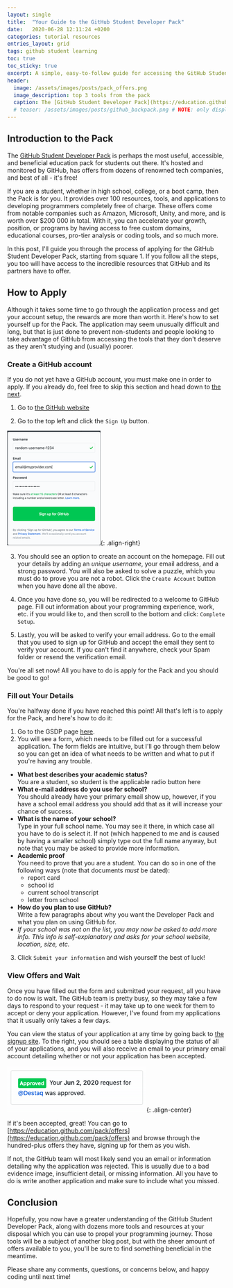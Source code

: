 ```yaml
---
layout: single
title:  "Your Guide to the GitHub Student Developer Pack"
date:   2020-06-28 12:11:24 +0200
categories: tutorial resources
entries_layout: grid
tags: github student learning
toc: true
toc_sticky: true
excerpt: A simple, easy-to-follow guide for accessing the GitHub Student Developer Pack and the many tools from tech companies offered for free within.
header:
  image: /assets/images/posts/pack_offers.png
  image_description: top 3 tools from the pack
  caption: The [GitHub Student Developer Pack](https://education.github.com/pack)
  # teaser: /assets/images/posts/github_backpack.png # NOTE: only displays with blog having: 'entries_layout: grid'
---
```


## Introduction to the Pack
The [GitHub Student Developer Pack](https://education.github.com/pack) is perhaps the most useful, accessible, and beneficial education pack for students out there. It's hosted and monitored by GitHub, has offers from dozens of renowned tech companies, and best of all - it's free!

If you are a student, whether in high school, college, or a boot camp, then the Pack is for you. It provides over 100 resources, tools, and applications to developing programmers completely free of charge. These offers come from notable companies such as Amazon, Microsoft, Unity, and more, and is worth over $200 000 in total. With it, you can accelerate your growth, position, or programs by having access to free custom domains, educational courses, pro-tier analysis or coding tools, and so much more.

In this post, I'll guide you through the process of applying for the GitHub Student Developer Pack, starting from square 1. If you follow all the steps, you too will have access to the incredible resources that GitHub and its partners have to offer.

## How to Apply
Although it takes some time to go through the application process and get your account setup, the rewards are more than worth it. Here's how to set yourself up for the Pack. The application may seem unusually difficult and long, but that is just done to prevent non-students and people looking to take advantage of GitHub from accessing the tools that they don't deserve as they aren't studying and (usually) poorer.

### Create a GitHub account
If you do not yet have a GitHub account, you must make one in order to apply. If you already do, feel free to skip this section and head down to [the next](#fill-out-your-details).

1. Go to [the GitHub website](https://www.github.com)

2. Go to the top left and click the `Sign Up` button.

![](/assets/images/posts/github_signup.png){: .align-right}

3. You should see an option to create an account on the homepage. Fill out your details by adding an *unique username*, your email address, and a strong password. You will also be asked to solve a puzzle, which you must do to prove you are not a robot. Click the `Create Account` button when you have done all the above.

4. Once you have done so, you will be redirected to a welcome to GitHub page. Fill out  information about your programming experience, work, etc. if you would like to, and then scroll to the bottom and click: `Complete Setup`.

5. Lastly, you will be asked to verify your email address. Go to the email that you used to sign up for GitHub and accept the email they sent to verify your account. If you can't find it anywhere, check your Spam folder or resend the verification email.

You're all set now! All you have to do is apply for the Pack and you should be good to go!

### Fill out Your Details
You're halfway done if you have reached this point! All that's left is to apply for the Pack, and here's how to do it:

1. Go to the GSDP page [here](https://education.github.com/discount_requests/new).
2. You will see a form, which needs to be filled out for a successful application. The form fields are intuitive, but I'll go through them below so you can get an idea of what needs to be written and what to put if you're having any trouble.
- **What best describes your academic status?**<br>You are a student, so student is the applicable radio button here
- **What e-mail address do you use for school?**<br>You should already have your primary email show up, however, if you have a school email address you should add that as it will increase your chance of success.
- **What is the name of your school?**<br>Type in your full school name. You may see it there, in which case all you have to do is select it. If not (which happened to me and is caused by having a smaller school) simply type out the full name anyway, but note that you may be asked to provide more information.
- **Academic proof**<br>You need to prove that you are a student. You can do so in one of the following ways (note that documents *must* be dated):
  - report card
  - school id
  - current school transcript
  - letter from school
- **How do you plan to use GitHub?**<br>Write a few paragraphs about why you want the Developer Pack and what you plan on using GitHub for.<br>
- *If your school was not on the list, you may now be asked to add more info. This info is self-explanatory and asks for your school website, location, size, etc.*
3. Click `Submit your information` and wish yourself the best of luck!

### View Offers and Wait
Once you have filled out the form and submitted your request, all you have to do now is wait. The GitHub team is pretty busy, so they may take a few days to respond to your request - it may take up to one week for them to accept or deny your application. However, I've found from my applications that it usually only takes a few days.

You can view the status of your application at any time by going back to [the signup site](https://education.github.com/discount_requests/new). To the right, you should see a table displaying the status of all of your applications, and you will also receive an email to your primary email account detailing whether or not your application has been accepted.

![How it may look](/assets/images/posts/pack_approved.png){: .align-center}

If it's been accepted, great! You can go to [https://education.github.com/pack/offers](https://education.github.com/pack/offers) and browse through the hundred-plus offers they have, signing up for them as you wish.

If not, the GitHub team will most likely send you an email or information detailing why the application was rejected. This is usually due to a bad evidence image, insufficient detail, or missing information. All you have to do is write another application and make sure to include what you missed.

## Conclusion
Hopefully, you now have a greater understanding of the GitHub Student Developer Pack, along with dozens more tools and resources at your disposal which you can use to propel your programming journey. Those tools will be a subject of another blog post, but with the sheer amount of offers available to you, you'll be sure to find something beneficial in the meantime.

Please share any comments, questions, or concerns below, and happy coding until next time!
